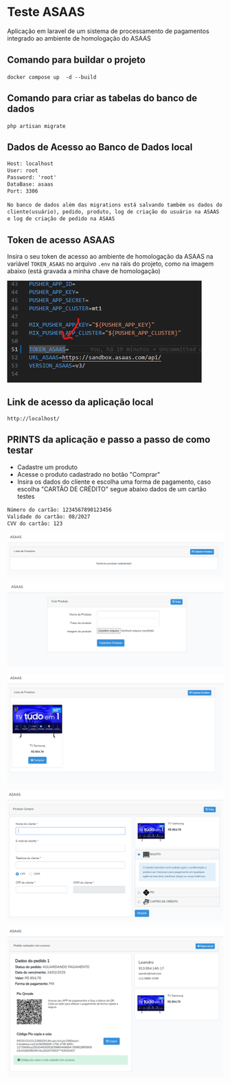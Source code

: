 # Teste ASAAS
Aplicação em laravel de um sistema de processamento de pagamentos integrado
ao ambiente de homologação do ASAAS

## Comando para buildar o projeto
`docker compose up  -d --build`

## Comando para criar as tabelas do banco de dados
`php artisan migrate`


## Dados de Acesso ao Banco de Dados local
```
Host: localhost
User: root
Password: 'root'
DataBase: asaas
Port: 3306

No banco de dados além das migrations está salvando também os dados do cliente(usuário), pedido, produto, log de criação do usuário na ASAAS e log de criação de pedido na ASAAS
```

## Token de acesso ASAAS
Insira o seu token de acesso ao ambiente de homologação da ASAAS na variável `TOKEN_ASAAS` no arquivo `.env` na raís do projeto, como na imagem abaixo (está gravada a minha chave de homologação)

![alt text](token.png)

## Link de acesso da aplicação local
```url
http://localhost/
```

## PRINTS da aplicação e passo a passo de como testar
- Cadastre um produto
- Acesse o produto cadastrado no botão "Comprar"
- Insira os dados do cliente e escolha uma forma de pagamento, caso escolha "CARTÃO DE CRÉDITO" segue abaixo dados de um cartão testes
```
Número do cartão: 1234567890123456
Validade do cartão: 08/2027
CVV do cartão: 123
```

![alt text](image.png)

![alt text](image2.png)

![alt text](image3.png)

![alt text](image4.png)

![alt text](image5.png)
